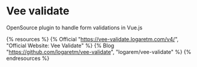 # Vee validate

OpenSource plugin to handle form validations in Vue.js

{% resources %}
  {% Official "https://vee-validate.logaretm.com/v4/", "Official Website: Vee Validate" %}
  {% Blog "https://github.com/logaretm/vee-validate", "logarem/vee-validate" %}
{% endresources %}


